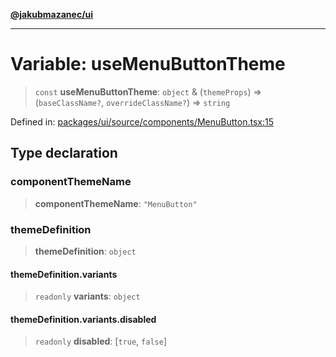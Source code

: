 [**@jakubmazanec/ui**](../README.md)

---

# Variable: useMenuButtonTheme

> `const` **useMenuButtonTheme**: `object` & (`themeProps`) => (`baseClassName?`,
> `overrideClassName?`) => `string`

Defined in:
[packages/ui/source/components/MenuButton.tsx:15](https://github.com/jakubmazanec/tools/blob/acfa246dbb1035f65efb7fa114167a3cbefca108/packages/ui/source/components/MenuButton.tsx#L15)

## Type declaration

### componentThemeName

> **componentThemeName**: `"MenuButton"`

### themeDefinition

> **themeDefinition**: `object`

#### themeDefinition.variants

> `readonly` **variants**: `object`

#### themeDefinition.variants.disabled

> `readonly` **disabled**: \[`true`, `false`\]

